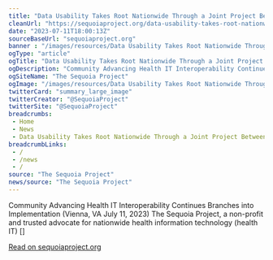 ```yaml
--- 
title: "Data Usability Takes Root Nationwide Through a Joint Project Between The Sequoia Project and AHIMA - The Sequoia Project"
cleanUrl: "https://sequoiaproject.org/data-usability-takes-root-nationwide-through-a-joint-project-between-the-sequoia-project-and-ahima/"
date: "2023-07-11T18:00:13Z"
sourceBaseUrl: "sequoiaproject.org"
banner : "/images/resources/Data Usability Takes Root Nationwide Through a Joint Project Between The Sequoia Project and AHIMA  The Sequoia Project.jpg"
ogType: "article"
ogTitle: "Data Usability Takes Root Nationwide Through a Joint Project Between The Sequoia Project and AHIMA - The Sequoia Project"
ogDescription: "Community Advancing Health IT Interoperability Continues Branches into Implementation (Vienna, VA  July 11, 2023) The Sequoia Project, a non-profit and trusted advocate for nationwide health information technology (health IT) []"
ogSiteName: "The Sequoia Project"
ogImage: "/images/resources/Data Usability Takes Root Nationwide Through a Joint Project Between The Sequoia Project and AHIMA  The Sequoia Project.jpg"
twitterCard: "summary_large_image"
twitterCreator: "@SequoiaProject"
twitterSite: "@SequoiaProject"
breadcrumbs:
 - Home
 - News
 - Data Usability Takes Root Nationwide Through a Joint Project Between The Sequoia Project and AHIMA   The Sequoia Project
breadcrumbLinks:
 - / 
 - /news
 - / 
source: "The Sequoia Project"
news/source: "The Sequoia Project"
---
```

Community Advancing Health IT Interoperability Continues Branches into Implementation (Vienna, VA July 11, 2023) The Sequoia Project, a non-profit and trusted advocate for nationwide health information technology (health IT) \[\]  
  
[Read on sequoiaproject.org](https://sequoiaproject.org/data-usability-takes-root-nationwide-through-a-joint-project-between-the-sequoia-project-and-ahima/)
